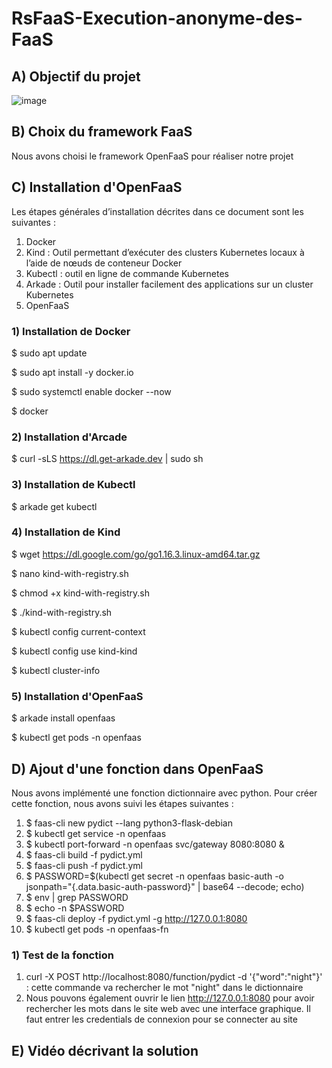 # RsFaaS-Execution-anonyme-des-FaaS
## A) Objectif du projet
![image](https://github.com/Franck700/RsFaaS-Execution-anonyme-des-FaaS/assets/59613798/2e096198-9b87-4768-88d9-22e3b97fa97e)

## B) Choix du framework FaaS
Nous avons choisi le framework OpenFaaS pour réaliser notre projet 
## C) Installation d'OpenFaaS
Les étapes générales d’installation décrites dans ce document sont les suivantes :
1) Docker
2) Kind : Outil permettant d’exécuter des clusters Kubernetes locaux à l’aide de nœuds de conteneur Docker
3) Kubectl : outil en ligne de commande Kubernetes
4) Arkade : Outil pour installer facilement des applications sur un cluster Kubernetes
5) OpenFaaS
### 1) Installation de Docker

$ sudo apt update

$ sudo apt install -y docker.io 

$ sudo systemctl enable docker --now

$ docker

### 2) Installation d'Arcade
$ curl -sLS https://dl.get-arkade.dev | sudo sh

### 3) Installation de Kubectl
$ arkade get kubectl

### 4) Installation de Kind
$ wget https://dl.google.com/go/go1.16.3.linux-amd64.tar.gz

$ nano kind-with-registry.sh

$ chmod +x kind-with-registry.sh

$ ./kind-with-registry.sh

$ kubectl config current-context

$ kubectl config use kind-kind

$ kubectl cluster-info


### 5) Installation d'OpenFaaS
$ arkade install openfaas

$ kubectl get pods -n openfaas

## D) Ajout d'une fonction dans OpenFaaS

Nous avons implémenté une fonction dictionnaire avec python. Pour créer cette fonction, nous avons suivi les étapes suivantes : 

1) $ faas-cli new pydict --lang python3-flask-debian
2) $ kubectl get service -n openfaas
3) $ kubectl port-forward -n openfaas svc/gateway 8080:8080 &
4) $ faas-cli build -f pydict.yml
5) $ faas-cli push -f pydict.yml
6) $ PASSWORD=$(kubectl get secret -n openfaas basic-auth -o jsonpath="{.data.basic-auth-password}" | base64 --decode; echo)
7) $ env | grep PASSWORD
8) $ echo -n $PASSWORD
9) $ faas-cli deploy -f pydict.yml -g http://127.0.0.1:8080
10) $ kubectl get pods -n openfaas-fn

### 1) Test de la fonction
1) curl -X POST http://localhost:8080/function/pydict -d '{"word":"night"}' : cette commande va rechercher le mot "night" dans le dictionnaire
2) Nous pouvons également ouvrir le lien http://127.0.0.1:8080 pour avoir rechercher les mots dans le site web avec une interface graphique. Il faut entrer les credentials de connexion pour se connecter au site 

## E) Vidéo décrivant la solution

